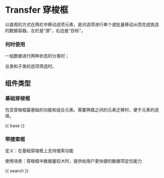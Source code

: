 # Transfer 穿梭框

以直观的方式在两栏中移动选项元素，是对选项进行单个或批量移动从而完成挑选的数据容器。左栏是“源”，右边是“目标”。

### 何时使用

一组数据进行两种状态的分类时；

总类和子类的选项筛选时。

## 组件类型

### 基础穿梭框
包含穿梭框最基础的功能和组合元素。需要两框之间的元素迁移时，便于元素的选择。

{{ base }}

### 带搜索框

定义：在基础穿梭框上支持搜索功能

使用场景：穿梭框中数据量较大时，提供给用户更快捷的数据项定位能力

{{ search }}

<!-- ### 结合树结构使用

使用场景：内容带层级结构时

{{ tree }} -->
